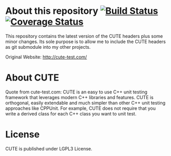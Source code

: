 About this repository  [![Build Status](https://travis-ci.org/rettichschnidi/cute.svg?branch=master)](https://travis-ci.org/rettichschnidi/cute) [![Coverage Status](https://coveralls.io/repos/rettichschnidi/cute/badge.svg?branch=&service=github)](https://coveralls.io/github/rettichschnidi/cute?branch=)
=====================
This repository contains the latest version of the CUTE headers plus some minor
changes. Its sole purpose is to allow me to include the CUTE headers as git
submodule into my other projects.

Original Website: http://cute-test.com/

About CUTE
==========
Quote from cute-test.com: CUTE is an easy to use C++ unit testing framework that
leverages modern C++ libraries and features. CUTE is orthogonal, easily 
extendable and much simpler than other C++ unit testing approaches like CPPUnit.
For example, CUTE does not require that you write a derived class for each C++
class you want to unit test.

License
=======
CUTE is published under LGPL3 License.
